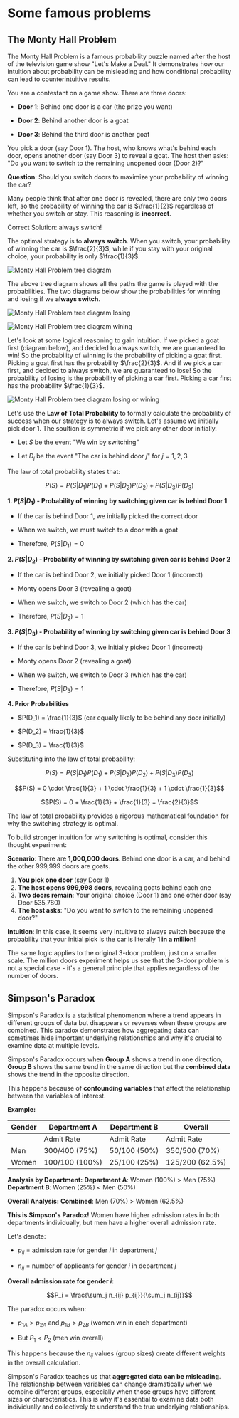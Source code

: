 # Some famous problems

## The Monty Hall Problem

The Monty Hall Problem is a famous probability puzzle named after the host of the television game show "Let's Make a Deal." It demonstrates how our intuition about probability can be misleading and how conditional probability can lead to counterintuitive results.

You are a contestant on a game show. There are three doors:

- **Door 1**: Behind one door is a car (the prize you want)

- **Door 2**: Behind another door is a goat

- **Door 3**: Behind the third door is another goat

You pick a door (say Door 1). The host, who knows what's behind each door, opens another door (say Door 3) to reveal a goat. The host then asks: "Do you want to switch to the remaining unopened door (Door 2)?"

**Question**: Should you switch doors to maximize your probability of winning the car?

Many people think that after one door is revealed, there are only two doors left, so the probability of winning the car is $\frac{1}{2}$ regardless of whether you switch or stay. This reasoning is **incorrect**.

Correct Solution: always switch!

The optimal strategy is to **always switch**. When you switch, your probability of winning the car is $\frac{2}{3}$, while if you stay with your original choice, your probability is only $\frac{1}{3}$.

![Monty Hall Problem tree diagram](mh.jpg)

The above tree diagram shows all the paths the game is played with the probabilities. The two diagrams below show the probabilities for winning and losing if we **always switch**.

![Monty Hall Problem tree diagram losing](mh_l.png)

![Monty Hall Problem tree diagram wining](mh_w.png)

Let's look at some logical reasoning to gain intuition. If we picked a goat first (diagram below), and decided to always switch, we are guaranteed to win! So the probability of winning is the probability of picking a goat first. Picking a goat first has the probability $\frac{2}{3}$. And if we pick a car first, and decided to always switch, we are guaranteed to lose! So the probability of losing is the probability of picking a car first. Picking a car first has the probability $\frac{1}{3}$.

![Monty Hall Problem tree diagram losing or wining](mh_lw.png)

Let's use the **Law of Total Probability** to formally calculate the probability of success when our strategy is to always switch. Let's assume we initially pick door 1. The soultion is symmetric if we pick any other door initially.

- Let $S$ be the event "We win by switching"

- Let $D_j$ be the event "The car is behind door $j$" for $j = 1, 2, 3$

The law of total probability states that:

$$P(S) = P(S|D_1)P(D_1) + P(S|D_2)P(D_2) + P(S|D_3)P(D_3)$$

**1. $P(S|D_1)$ - Probability of winning by switching given car is behind Door 1**

- If the car is behind Door 1, we initially picked the correct door

- When we switch, we must switch to a door with a goat

- Therefore, $P(S|D_1) = 0$

**2. $P(S|D_2)$ - Probability of winning by switching given car is behind Door 2**

- If the car is behind Door 2, we initially picked Door 1 (incorrect)

- Monty opens Door 3 (revealing a goat)

- When we switch, we switch to Door 2 (which has the car)

- Therefore, $P(S|D_2) = 1$

**3. $P(S|D_3)$ - Probability of winning by switching given car is behind Door 3**

- If the car is behind Door 3, we initially picked Door 1 (incorrect)

- Monty opens Door 2 (revealing a goat)

- When we switch, we switch to Door 3 (which has the car)

- Therefore, $P(S|D_3) = 1$

**4. Prior Probabilities**

- $P(D_1) = \frac{1}{3}$ (car equally likely to be behind any door initially)

- $P(D_2) = \frac{1}{3}$

- $P(D_3) = \frac{1}{3}$

Substituting into the law of total probability:

$$P(S) = P(S|D_1)P(D_1) + P(S|D_2)P(D_2) + P(S|D_3)P(D_3)$$

$$P(S) = 0 \cdot \frac{1}{3} + 1 \cdot \frac{1}{3} + 1 \cdot \frac{1}{3}$$

$$P(S) = 0 + \frac{1}{3} + \frac{1}{3} = \frac{2}{3}$$

The law of total probability provides a rigorous mathematical foundation for why the switching strategy is optimal.

To build stronger intuition for why switching is optimal, consider this thought experiment:

**Scenario**: There are **1,000,000 doors**. Behind one door is a car, and behind the other 999,999 doors are goats.

1. **You pick one door** (say Door 1)
2. **The host opens 999,998 doors**, revealing goats behind each one
3. **Two doors remain**: Your original choice (Door 1) and one other door (say Door 535,780)
4. **The host asks**: "Do you want to switch to the remaining unopened door?"

**Intuition**: In this case, it seems very intuitive to always switch because the probability that your initial pick is the car is literally **1 in a million**!

The same logic applies to the original 3-door problem, just on a smaller scale. The million doors experiment helps us see that the 3-door problem is not a special case - it's a general principle that applies regardless of the number of doors.

## Simpson's Paradox

Simpson's Paradox is a statistical phenomenon where a trend appears in different groups of data but disappears or reverses when these groups are combined. This paradox demonstrates how aggregating data can sometimes hide important underlying relationships and why it's crucial to examine data at multiple levels.

Simpson's Paradox occurs when **Group A** shows a trend in one direction, **Group B** shows the same trend in the same direction but the **combined data** shows the trend in the opposite direction.

This happens because of **confounding variables** that affect the relationship between the variables of interest.

**Example:**

| Gender | Department A  | Department B | Overall        |
|--------|---------------|--------------|----------------|
|        | Admit Rate    | Admit Rate   | Admit Rate     |
| Men    | 300/400 (75%) | 50/100 (50%) | 350/500 (70%)  |
| Women  | 100/100 (100%)| 25/100 (25%) | 125/200 (62.5%)|

**Analysis by Department:**
**Department A**: Women (100%) > Men (75%)
**Department B**: Women (25%) < Men (50%)

**Overall Analysis:**
**Combined**: Men (70%) > Women (62.5%)

**This is Simpson's Paradox!** Women have higher admission rates in both departments individually, but men have a higher overall admission rate.

Let's denote:

- $p_{ij}$ = admission rate for gender $i$ in department $j$

- $n_{ij}$ = number of applicants for gender $i$ in department $j$

**Overall admission rate for gender $i$:**

$$P_i = \frac{\sum_j n_{ij} p_{ij}}{\sum_j n_{ij}}$$

The paradox occurs when:

- $p_{1A} > p_{2A}$ and $p_{1B} > p_{2B}$ (women win in each department)

- But $P_1 < P_2$ (men win overall)

This happens because the $n_{ij}$ values (group sizes) create different weights in the overall calculation.

Simpson's Paradox teaches us that **aggregated data can be misleading**. The relationship between variables can change dramatically when we combine different groups, especially when those groups have different sizes or characteristics. This is why it's essential to examine data both individually and collectively to understand the true underlying relationships.


